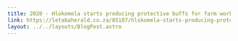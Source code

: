 ```yaml
---
title: 2020 - Hlokomela starts producing protective buffs for farm workers
link: https://letabaherald.co.za/85187/hlokomela-starts-producing-protective-buffs-farm-workers/
layout: ../../layouts/BlogPost.astro
---
```

